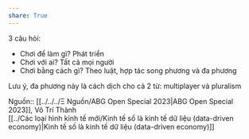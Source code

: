 ```yaml
---  
share: True  
---  
```

3 câu hỏi:  
- Chơi để làm gì? Phát triển  
- Chơi với ai? Tất cả mọi người  
- Chơi bằng cách gì? Theo luật, hợp tác song phương và đa phương  
  
Lưu ý, đa phương này là cách dịch cho cả 2 từ: multiplayer và pluralism  
  
  
Nguồn:: [[../../../Ξ Nguồn/ABG Open Special 2023|ABG Open Special 2023]], Võ Trí Thành  
[[../Các loại hình kinh tế mới/Kinh tế số là kinh tế dữ liệu (data-driven economy)|Kinh tế số là kinh tế dữ liệu (data-driven economy)]]